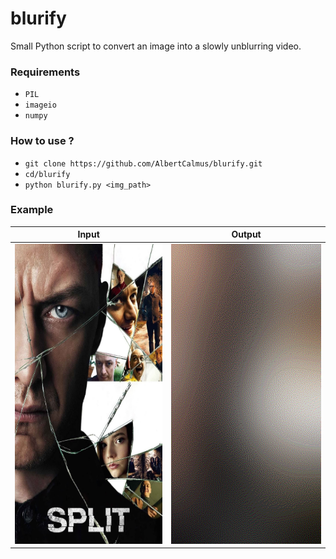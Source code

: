 # blurify
Small Python script to convert an image into a slowly unblurring video.

### Requirements
+ `PIL`
+ `imageio`
+ `numpy`

### How to use ?
+ `git clone https://github.com/AlbertCalmus/blurify.git`
+ `cd/blurify`
+ `python blurify.py <img_path>`

### Example
| Input                    | Output                   |
|--------------------------|--------------------------|
| <img src="input_example.jpg" width="320" height="480">| <img src="output_example.gif" width="320" height="480">|
